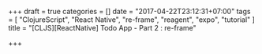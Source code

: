 +++
draft = true
categories = []
date = "2017-04-22T23:12:31+07:00"
tags = [
    "ClojureScript",
    "React Native",
    "re-frame",
    "reagent",
    "expo",
    "tutorial"
]
title = "[CLJS][ReactNative] Todo App - Part 2 : re-frame"

+++

